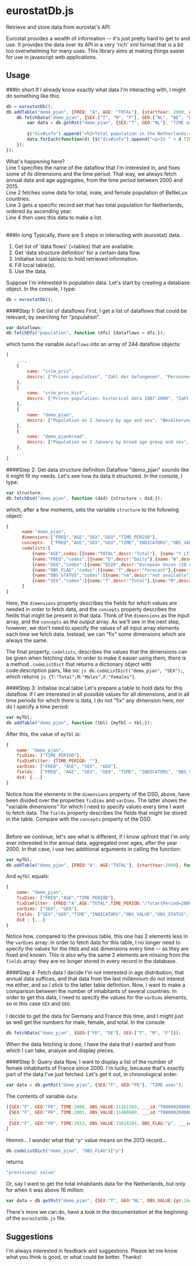 eurostatDb.js
=============

Retrieve and store data from eurostat's API.

Eurostat provides a wealth of information -- it's just pretty hard to get to and use. It provides the data over its API in a very 'rich' xml format that is a bit too overwhelming for many uses. This library aims at making things easier for use in javascript web applications.


Usage 
-----

###In short
If I already know exactly what data I'm interacting with, I might do something like this:<br>

```js
db = eurostatDb();
db.addTable("demo_pjan", {FREQ: "A", AGE: "TOTAL"}, {startYear: 2000, endYear: 2015}, function () {//1
    db.fetchData("demo_pjan", {SEX:["T", "M", "F"], GEO:["NL", "BE", "LU"]}, function () {//2
        var data = db.getRst("demo_pjan", {SEX:"T", GEO:"NL"}, "TIME asec"); //3
        
        $("div#info").append("<h2>Total population in the Netherlands:</h2>");
        data.forEach(function(d) {$("div#info").append("<p>In " + d.TIME + ": " + d.OBS_VALUE + "</p>");}); //4
    });
});
```

What's happening here?<br>
Line 1 specifies the name of the dataflow that I'm interested in, and fixes some of its dimensions and the time period. That way, we always fetch annual data and age aggregates, from the time period between 2000 and 2015.<br>
Line 2 fetches some data for total, male, and female population of BeNeLux countries.<br>
Line 3 gets a specific record set that has total population for Netherlands, ordered by ascending year.<br>
Line 4 then uses this data to make a list.<br>
<br>

###In long
Typically, there are 5 steps in interacting with (eurostat) data.

  1) Get list of 'data flows' (=tables) that are available.<br>
  2) Get 'data structure definition' for a certain data flow.<br>
  3) Initialise local table(s) to hold retrieved information.<br>
  4) Fill local table(s).<br>
  5) Use the data.<br>
  
Suppose I'm interested in population data.
Let's start by creating a database object. In the console, I type:
```js
db = eurostatDb();
```

####Step 1: Get list of dataflows
First, I get a list of dataflows that could be relevant, by searching for "population".<br>
```js
var dataflows;
db.fetchDfs("population", function (dfs) {dataflows = dfs;});
```
which turns the variable ```dataflows``` into an array of 244 dataflow objects:
```js
[
    ...,
    {
        name: "crim_pris",
        descrs: ["Prison population", "Zahl der Gefangenen", "Personnes détenues"]
    },
    {
        name: "crim_pris_hist",
        descrs: ["Prison population: historical data 1987-2000", "Zahl der Gefangenen: Zeitreihe 1987-2000", "Personnes détenues : données historiques 1987-2000"]
    },
    {
        name: "demo_pjan",
        descrs: ["Population on 1 January by age and sex", "Bevölkerung am 1. Januar nach Alter und Geschlecht", "Population au 1er janvier par âge et sexe"]
    },
    {
        name: "demo_pjanbroad",
        descrs: ["Population on 1 January by broad age group and sex", "Bevölkerung am 1. Januar nach breite Altersgruppe und Geschlecht", "Population au 1er janvier par grand groupe d'âges et sexe"]
    },
    ...
]
```

####Step 2: Get data structure definition
Dataflow "demo_pjan" sounds like it might fit my needs. Let's see how its data it structured. In the console, I type:
```js
var structure;
db.fetchDsd("demo_pjan", function (dsd) {structure = dsd;});
```
which, after a few moments, sets the variable ```structure``` to the following object:
```js
{
      name:"demo_pjan",
      dimensions:["FREQ","AGE","SEX","GEO","TIME_PERIOD"],
      concepts:  ["FREQ","AGE","SEX","GEO","TIME","INDICATORS","OBS_VALUE","OBS_STATUS","OBS_FLAG"],
      codelists:[
          {name:"AGE",codes:[{name:"TOTAL",descr:"Total"}, {name:"Y_LT1",descr:"Less than 1 year"}, {name:"Y1",descr:"1 year"},{name:"Y2",descr:"2 years"},{name:"Y3",descr:"3 years"},{name:"Y4",descr:"4 years"},{name:"Y5",descr:"5 years"},{name:"Y6",descr:"6 years"},{name:"Y7",descr:"7 years"},{name:"Y8",descr:"8 years"},{name:"Y9",descr:"9 years"},{name:"Y10",descr:"10 years"},{name:"Y11",descr:"11 years"},{name:"Y12",descr:"12 years"},{name:"Y13",descr:"13 years"},{name:"Y14",descr:"14 years"},{name:"Y15",descr:"15 years"},{name:"Y16",descr:"16 years"},{name:"Y17",descr:"17 years"},{name:"Y18",descr:"18 years"},{name:"Y19",descr:"19 years"},{name:"Y20",descr:"20 years"},{name:"Y21",descr:"21 years"},{name:"Y22",descr:"22 years"},{name:"Y23",descr:"23 years"},{name:"Y24",descr:"24 years"},{name:"Y25",descr:"25 years"},{name:"Y26",descr:"26 years"},{name:"Y27",descr:"27 years"},{name:"Y28",descr:"28 years"},{name:"Y29",descr:"29 years"},{name:"Y30",descr:"30 years"},{name:"Y31",descr:"31 years"},{name:"Y32",descr:"32 years"},{name:"Y33",descr:"33 years"},{name:"Y34",descr:"34 years"},{name:"Y35",descr:"35 years"},{name:"Y36",descr:"36 years"},{name:"Y37",descr:"37 years"},{name:"Y38",descr:"38 years"},{name:"Y39",descr:"39 years"},{name:"Y40",descr:"40 years"},{name:"Y41",descr:"41 years"},{name:"Y42",descr:"42 years"},{name:"Y43",descr:"43 years"},{name:"Y44",descr:"44 years"},{name:"Y45",descr:"45 years"},{name:"Y46",descr:"46 years"},{name:"Y47",descr:"47 years"},{name:"Y48",descr:"48 years"},{name:"Y49",descr:"49 years"},{name:"Y50",descr:"50 years"},{name:"Y51",descr:"51 years"},{name:"Y52",descr:"52 years"},{name:"Y53",descr:"53 years"},{name:"Y54",descr:"54 years"},{name:"Y55",descr:"55 years"},{name:"Y56",descr:"56 years"},{name:"Y57",descr:"57 years"},{name:"Y58",descr:"58 years"},{name:"Y59",descr:"59 years"},{name:"Y60",descr:"60 years"},{name:"Y61",descr:"61 years"},{name:"Y62",descr:"62 years"},{name:"Y63",descr:"63 years"},{name:"Y64",descr:"64 years"},{name:"Y65",descr:"65 years"},{name:"Y66",descr:"66 years"},{name:"Y67",descr:"67 years"},{name:"Y68",descr:"68 years"},{name:"Y69",descr:"69 years"},{name:"Y70",descr:"70 years"},{name:"Y71",descr:"71 years"},{name:"Y72",descr:"72 years"},{name:"Y73",descr:"73 years"},{name:"Y74",descr:"74 years"},{name:"Y75",descr:"75 years"},{name:"Y76",descr:"76 years"},{name:"Y77",descr:"77 years"},{name:"Y78",descr:"78 years"},{name:"Y79",descr:"79 years"},{name:"Y80",descr:"80 years"},{name:"Y81",descr:"81 years"},{name:"Y82",descr:"82 years"},{name:"Y83",descr:"83 years"},{name:"Y84",descr:"84 years"},{name:"Y85",descr:"85 years"},{name:"Y86",descr:"86 years"},{name:"Y87",descr:"87 years"},{name:"Y88",descr:"88 years"},{name:"Y89",descr:"89 years"},{name:"Y90",descr:"90 years"},{name:"Y91",descr:"91 years"},{name:"Y92",descr:"92 years"},{name:"Y93",descr:"93 years"},{name:"Y94",descr:"94 years"},{name:"Y95",descr:"95 years"},{name:"Y96",descr:"96 years"},{name:"Y97",descr:"97 years"},{name:"Y98",descr:"98 years"},{name:"Y99",descr:"99 years"},{name:"Y100",descr:"100 years"},{name:"Y101",descr:"101 years"},{name:"Y102",descr:"102 years"},{name:"Y103",descr:"103 years"},{name:"Y104",descr:"104 years"},{name:"Y105",descr:"105 years"},{name:"Y106",descr:"106 years"},{name:"Y107",descr:"107 years"},{name:"Y108",descr:"108 years"},{name:"Y109",descr:"109 years"},{name:"Y_OPEN",descr:"Open-ended age class"},{name:"UNK",descr:"Unknown"}]},
          {name:"FREQ","codes":[{name:"D",descr:"Daily"},{name:"W",descr:"Weekly"},{name:"Q",descr:"Quarterly"},{name:"A",descr:"Annual"},{name:"M",descr:"Monthly"},{name:"H",descr:"Semi-annual"}]},
          {name:"GEO","codes":[{name:"EU28",descr:"European Union (28 countries)"},{name:"EU27",descr:"European Union (27 countries)"},{name:"EA18",descr:"Euro area (18 countries)"},{name:"EA17",descr:"Euro area (17 countries)"},{name:"EA16",descr:"Euro area (16 countries)"},{name:"BE",descr:"Belgium"},{name:"BG",descr:"Bulgaria"},{name:"CZ",descr:"Czech Republic"},{name:"DK",descr:"Denmark"},{name:"DE",descr:"Germany (until 1990 former territory of the FRG)"},{name:"DE_TOT",descr:"Germany (including former GDR)"},{name:"EE",descr:"Estonia"},{name:"IE",descr:"Ireland"},{name:"EL",descr:"Greece"},{name:"ES",descr:"Spain"},{name:"FR",descr:"France"},{name:"FX",descr:"France (metropolitan)"},{name:"HR",descr:"Croatia"},{name:"IT",descr:"Italy"},{name:"CY",descr:"Cyprus"},{name:"LV",descr:"Latvia"},{name:"LT",descr:"Lithuania"},{name:"LU",descr:"Luxembourg"},{name:"HU",descr:"Hungary"},{name:"MT",descr:"Malta"},{name:"NL",descr:"Netherlands"},{name:"AT",descr:"Austria"},{name:"PL",descr:"Poland"},{name:"PT",descr:"Portugal"},{name:"RO",descr:"Romania"},{name:"SI",descr:"Slovenia"},{name:"SK",descr:"Slovakia"},{name:"FI",descr:"Finland"},{name:"SE",descr:"Sweden"},{name:"UK",descr:"United Kingdom"},{name:"EEA31",descr:"European Economic Area (EU-28 plus IS, LI, NO)"},{name:"EEA30",descr:"European Economic Area (EU-27 plus IS, LI, NO)"},{name:"EFTA",descr:"European Free Trade Association"},{name:"IS",descr:"Iceland"},{name:"LI",descr:"Liechtenstein"},{name:"NO",descr:"Norway"},{name:"CH",descr:"Switzerland"},{name:"ME",descr:"Montenegro"},{name:"MK",descr:"Former Yugoslav Republic of Macedonia, the"},{name:"RS",descr:"Serbia"},{name:"TR",descr:"Turkey"},{name:"AL",descr:"Albania"},{name:"AD",descr:"Andorra"},{name:"BY",descr:"Belarus"},{name:"BA",descr:"Bosnia and Herzegovina"},{name:"XK",descr:"Kosovo (under United Nations Security Council Resolution 1244/99)"},{name:"MD",descr:"Moldova"},{name:"MC",descr:"Monaco"},{name:"RU",descr:"Russia"},{name:"SM",descr:"San Marino"},{name:"UA",descr:"Ukraine"},{name:"AM",descr:"Armenia"},{name:"AZ",descr:"Azerbaijan"},{name:"GE",descr:"Georgia"}]},
          {name:"OBS_FLAG","codes":[{name:"f",descr:"forecast"},{name:"u",descr:"extremely unreliable data"},{name:"e",descr:"estimated value"},{name:"s",descr:"eurostat estimate"},{name:"b",descr:"break in series"},{name:"c",descr:"confidential"},{name:"r",descr:"revised value"},{name:"p",descr:"provisional value"},{name:"n",descr:"not significant"},{name:"i",descr:"see explanatory notes"}]},
          {name:"OBS_STATUS","codes":[{name:"na",descr:"not available"},{name:"-",descr:"not applicable or real zero or zero by default"},{name:"0",descr:"less than half of the unit used"}]},
          {name:"SEX","codes":[{name:"T",descr:"Total"},{name:"M",descr:"Males"},{name:"F",descr:"Females"}]}
      ]
}
```
Here, the ```dimensions``` property describes the fields for which values are needed in order to fetch data, and the ```concepts``` property describes the fields that might be present in that data.
Think of the ```dimensions``` as the input array, and the ```concepts``` as the output array. As we'll see in the next step, however, we don't need to specify the values of all input array elements each time we fetch data. Instead, we can "fix" some dimensions which are always the same.

The final property, ```codelists```, describes the values that the dimensions can be given when fetching data. In order to make it easier using them, there is a method ```.codeListDict``` that returns a dictionary object with code:description pairs, like so: ```js db.codeListDict("demo_pjan", "SEX");```, which returns ```js {T:"Total",M:"Males",F:"Females"}```.


####Step 3: Initialise local table
Let's prepare a table to hold data for this dataflow. If I am interested in all possible values for all dimensions, and in all time periods for which there is data, I do not "fix" any dimension here, nor do I specify a time period: 
```js
var myTbl;
db.addTable("demo_pjan", function (tbl) {myTbl = tbl;});
```
After this, the value of ```myTbl``` is:
```js
{
    name: "demo_pjan",
    fixDims: ["TIME_PERIOD"],
    fixDimFilter: {TIME_PERIOD: ""},
    varDims: ["FREQ", "AGE", "SEX", "GEO"],
    fields:  ["FREQ", "AGE", "SEX", "GEO", "TIME", "INDICATORS", "OBS_VALUE", "OBS_STATUS", "OBS_FLAG"],
    dsd: {...}
}
```
Notice how the elements in the ```dimensions``` property of the DSD, above, have been divided over the properties ```fixDims``` and ```varDims```. The latter shows the "variable dimensions" for which I need to specify values every time I want to fetch data. The ```fields``` property describes the fields that might be stored in the table. Compare with the ```concepts``` property of the DSD.<br><br>


Before we continue, let's see what is different, if I know upfront that I'm only ever interested in the annual data, aggregated over ages, after the year 2000. In that case, I use two additional arguments in calling the function:
```js
var myTbl;
db.addTable("demo_pjan", {FREQ:"A", AGE:"TOTAL"}, {startYear:2000}, function (tbl) {myTbl = tbl;});
```
And ```myTbl``` equals:
```js
{
    name: "demo_pjan",
    fixDims: ["FREQ","AGE","TIME_PERIOD"],
    fixDimFilter: {FREQ:"A",AGE:"TOTAL",TIME_PERIOD:"/?startPeriod=2000"},
    varDims: ["SEX", "GEO"],
    fields: ["SEX","GEO","TIME","INDICATORS","OBS_VALUE","OBS_STATUS","OBS_FLAG"],
    dsd : {...}
}
```
Notice how, compared to the previous table, this one has 2 elements less in the ```varDims``` array: in order to fetch data for this table, I no longer need to specify the values for the ```FREQ``` and ```AGE``` dimensions every time -- as they are fixed and known. This is also why the same 2 elements are missing from the ```fields``` array: they are no longer stored in every record in the database.



####Step 4: Fetch data
I decide I'm not interested in age distribution, that annual data suffices, and that data from the last millennium do not interest me either, and so I stick to the latter table definition. Now, I want to make a comparison between the number of inhabitants of several countries. In order to get this data, I need to specify the values for the ```varDims``` elements, so in this case  ```SEX``` and ```GEO```. <br>
<br>
I decide to get the data for Germany and France this time, and I might just as well get the numbers for male, female, and total. In the console:
```js
db.fetchData("demo_pjan", {GEO:["FR", "DE"], SEX:["T", "M", "F"]});
```
When the data fetching is done, I have the data that I wanted and from which I can take, analyse and display pieces.
 
 
####Step 5: Query data
Now, I want to display a list of the number of female inhabitants of France since 2000. I'm lucky, because that's exactly part of the data I've just fetched. Let's get it out, in chronological order:
```js
var data = db.getRst("demo_pjan", {SEX:"F", GEO:"FR"}, "TIME asec");
```
The contents of variable ```data```:
```js
[{SEX:"F", GEO:"FR", TIME:2000, OBS_VALUE:31161369, ___id:"T000002R000099", ___s:true},
 {SEX:"F", GEO:"FR", TIME:2001, OBS_VALUE:31400989, ___id:"T000002R000098", ___s:true},
 ...
 {SEX:"F", GEO:"FR", TIME:2013, OBS_VALUE:33814204, OBS_FLAG:"p", ___id:"T000002R000086", ___s:true}
] 
```
Hmmm... I wonder what that ```"p"``` value means on the 2013 record...
```js
db.codeListDict("demo_pjan", "OBS_FLAG")["p"]
```
returns
```js
"provisional value"
```

Or, say I want to get the total inhabitants data for the Netherlands, but only for when it was above 16 million:
```js
var data = db.getRst("demo_pjan", {SEX:"T", GEO:"NL", OBS_VALUE:{gt:16e6}}, "TIME asec");
```

There's more we can do, have a look in the documentation at the beginning of the ```eurostatDb.js``` file.



Suggestions
-----------
I'm always interested in feedback and suggestions. Please let me know what you think is good, or what could be better. Thanks!

